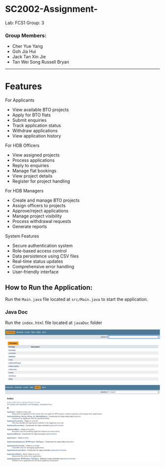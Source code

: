 # SC2002-Assignment-
Lab: FCS1
Group: 3 

### Group Members:
- Cher Yue Yang
- Goh Jia Hui
- Jack Tan Xin Jie
- Tan Wei Song Russell Bryan

---
# Features

For Applicants
- View available BTO projects
- Apply for BTO flats
- Submit enquiries
- Track application status
- Withdraw applications
- View application history

For HDB Officers
- View assigned projects
- Process applications
- Reply to enquiries
- Manage flat bookings
- View project details
- Register for project handling

For HDB Managers
- Create and manage BTO projects
- Assign officers to projects
- Approve/reject applications
- Manage project visibility
- Process withdrawal requests
- Generate reports

System Features
- Secure authentication system
- Role-based access control
- Data persistence using CSV files
- Real-time status updates
- Comprehensive error handling
- User-friendly interface

## How to Run the Application:
Run the `Main.java` file located at `src/Main.java` to start the application.

### Java Doc 
Run the `index.html` file located at `javaDoc` folder 

![Java Documentation](images/javadocPage.png)
![Java Documentation](images/javadocPage2.png)


